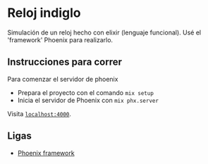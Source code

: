 # Reloj indiglo

Simulación de un reloj hecho con elixir (lenguaje funcional). Usé el 'framework' Phoenix para realizarlo. 

## Instrucciones para correr

Para comenzar el servidor de phoenix

  - Prepara el proyecto con el comando `mix setup`
  - Inicia el servidor de Phoenix con `mix phx.server`

Visita [`localhost:4000`](http://localhost:4000). 

## Ligas

- [Phoenix framework](https://www.phoenixframework.org/)
